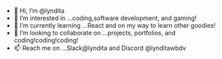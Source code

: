 - 👋 Hi, I’m @lyndita
- 👀 I’m interested in ...coding,software development, and gaming!
- 🌱 I’m currently learning ...React and on my way to learn other goodies!
- 💞️ I’m looking to collaborate on ...projects, portfolios, and coding!coding!coding!
- 📫 Reach me on ...Slack@lyndita and Discord @lynditawbdv

<!---
lphidrogo/lphidrogo is a ✨ special ✨ repository because its `README.md` (this file) appears on your GitHub profile.
You can click the Preview link to take a look at your changes.
--->
